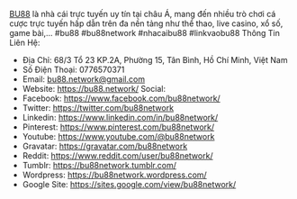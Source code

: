 [BU88](https://bu88.network/) là nhà cái trực tuyến uy tín tại châu Á, mang đến nhiều trò chơi cá cược trực tuyến hấp dẫn trên đa nền tảng như thể thao, live casino, xổ số, game bài,...
#bu88 #bu88network #nhacaibu88 #linkvaobu88
Thông Tin Liên Hệ:
- Địa Chỉ: 68/3 Tổ 23 KP.2A, Phường 15, Tân Bình, Hồ Chí Minh, Việt Nam
- Số Điện Thoại: 0776570371
- Email: bu88.network@gmail.com
- Website: https://bu88.network/
Social:
- Facebook: https://www.facebook.com/bu88network/
- Twitter: https://twitter.com/bu88network
- Linkedin: https://www.linkedin.com/in/bu88network/
- Pinterest: https://www.pinterest.com/bu88network/
- Youtube: https://www.youtube.com/@bu88network
- Gravatar: https://gravatar.com/bu88network
- Reddit: https://www.reddit.com/user/bu88network/
- Tumblr: https://bu88network.tumblr.com/
- Wordpress: https://bu88network.wordpress.com/
- Google Site: https://sites.google.com/view/bu88network/